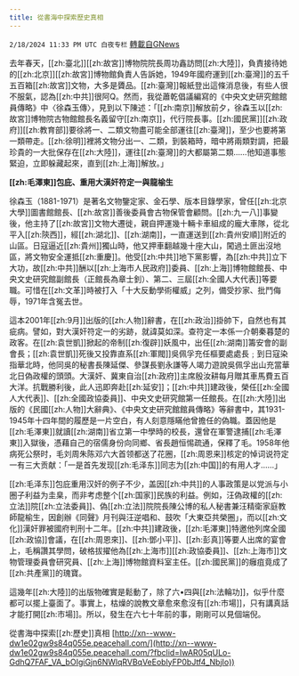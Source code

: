 ```yaml
---
title: 從書海中探索歷史真相
---
```

`2/18/2024 11:33 PM UTC 白夜专栏` [轉載自GNews](https://gnews.org/articles/2321068)



去年春天，[[zh:臺北]][[zh:故宮]]博物院院長周功鑫訪問[[zh:大陸]]，負責接待她的[[zh:北京]][[zh:故宮]]博物館負責人告訴她，1949年國府運到[[zh:臺灣]]的五千五百箱[[zh:故宮]]文物，大多是贗品。[[zh:臺灣]]報紙登出這條消息後，有些人很不服氣，認為[[zh:中共]]很阿Q。然而，我從蕭乾倡議編寫的《中央文史研究館館員傳略》中〈徐森玉傳〉，見到以下陳述：「[[zh:南京]]解放前夕，徐森玉以[[zh:故宮]]博物院古物館館長名義留守[[zh:南京]]，代行院長事。[[zh:國民黨]][[zh:政府]][[zh:教育部]]要徐將一、二類文物盡可能全部運往[[zh:臺灣]]，至少也要將第一類帶走。[[zh:徐明]]裡將文物分出一、二類，到裝箱時，暗中將兩類對調，把最珍貴的一大批保存在[[zh:大陸]]，運往[[zh:臺灣]]的大都屬第二類……他知道事態緊迫，立即躲藏起來，直到[[zh:上海]]解放。」

**[[zh:毛澤東]]包庇、重用大漢奸符定一與龍榆生**

徐森玉（1881-1971）是著名文物鑒定家、金石學、版本目錄學家，曾任[[zh:北京大學]]圖書館館長、[[zh:故宮]]善後委員會古物保管會顧問。[[zh:九一八]]事變後，他主持了[[zh:故宮]]文物大遷徙，親自押運幾十輛卡車組成的龐大車隊，從北平入[[zh:陝西]]，經[[zh:湖北]]、[[zh:湖南]]，一直運送到[[zh:貴州安順]]附近的山區。日寇逼近[[zh:貴州]]獨山時，他又押車翻越幾十座大山，闖過土匪出沒地區，將文物安全運抵[[zh:重慶]]。他受[[zh:中共]]地下黨影響，為[[zh:中共]]立下大功，故[[zh:中共]]酬以[[zh:上海市人民政府]]委員、[[zh:上海]]博物館館長、中央文史研究館副館長（正館長為章士釗）、第二、三屆[[zh:全國人大代表]]等要職。可惜在[[zh:文革]]時被打入「十大反動學術權威」之列，備受抄家、批鬥侮辱，1971年含冤去世。

這本2001年[[zh:9月]]出版的[[zh:人物]]辭書，在[[zh:政治]]掛帥下，自然也有其疵病。譬如，對大漢奸符定一的劣跡，就諱莫如深。查符定一本係一介朝秦暮楚的政客。在[[zh:袁世凱]]掀起的帝制[[zh:復辟]]妖風中，出任[[zh:湖南]]籌安會的副會長；[[zh:袁世凱]]死後又投靠直系[[zh:軍閥]]吳佩孚充任樞要處處長﹔到日寇染指華北時，他同吳的秘書長陳延傑、參謀長劉永謙等人竭力遊說吳佩孚出山充當華北日偽政權的頭頭。大漢奸、冀東自治[[zh:政府]]主席殷汝耕每月贈其車馬費五百大洋。抗戰勝利後，此人迅即奔赴[[zh:延安]]；[[zh:中共]]建政後，榮任[[zh:全國人大代表]]、[[zh:全國政協委員]]、中央文史研究館第一任館長。在[[zh:大陸]]出版的《民國[[zh:人物]]大辭典》、《中央文史研究館館員傳略》等辭書中，其1931-1945年十四年間的履歷是一片空白，有人刻意隱瞞他曾擔任的偽職。蓋因他是[[zh:毛澤東]]就讀[[zh:湖南]]省立第一中學時的校長，還曾在軍警逮捕[[zh:毛澤東]]入獄後，憑藉自己的宿儒身份向同鄉、省長趙恒惕疏通，保釋了毛。1958年他病死公祭时，毛刘周朱陈邓六大首领都送了花圈，[[zh:周恩来]]核定的悼词说符定一有三大贡献：「一是首先发现[[zh:毛泽东]]同志为[[zh:中国]]的有用人才……」

[[zh:毛泽东]]包庇重用汉奸的例子不少，盖因[[zh:中共]]的人事政策是以党派与小圈子利益为圭臬，而非考虑整个[[zh:国家]]民族的利益。例如，汪偽政權的[[zh:立法]]院[[zh:立法委員]]、偽[[zh:立法]]院院長陳公博的私人秘書兼汪精衛家庭教師龍榆生，因創辦《同聲》月刊與汪逆唱和、鼓吹「大東亞共榮圈」，而以[[zh:文化]]漢奸罪被國府判刑十二年。[[zh:中共]]建政後，[[zh:毛澤東]]特邀他列席全國[[zh:政協]]會議，在[[zh:周恩來]]、[[zh:鄧小平]]、[[zh:彭真]]等要人出席的宴會上，毛稱讚其學問，破格拔擢他為[[zh:上海市]][[zh:政協委員]]、[[zh:上海市]]文物管理委員會研究員、[[zh:上海]]博物館資料室主任。[[zh:國民黨]]的癰疽竟成了[[zh:共產黨]]的瑰寶。

這幾年[[zh:大陸]]的出版物確實是鬆動了，除了六•四與[[zh:法輪功]]，似乎什麼都可以擺上臺面了。事實上，枯燥的說教文章愈來愈沒有[[zh:市場]]，只有講真話才能打開[[zh:市場]]。所以，發生在六七十年前的事，剛剛可以見個端倪。

從書海中探索[[zh:歷史]]真相 [http://xn--www-dw1e02gw9s84q055e.peacehall.com/](http://xn--www-dw1e02gw9s84q055e.peacehall.com/?fbclid=IwAR05qULo-GdhQ7FAF_VA_bOIgiGjn6NWlqRVBqVeEoblyFP0bJtf4_NbjIo))

